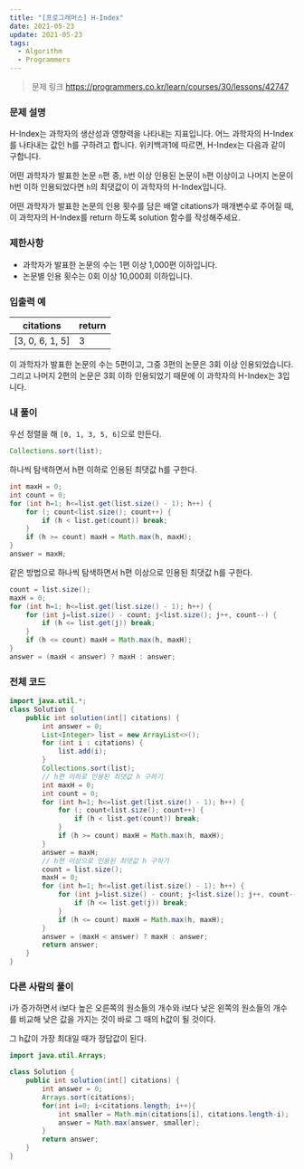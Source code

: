```yaml
---
title: "[프로그래머스] H-Index"
date: 2021-05-23
update: 2021-05-23
tags:
  - Algorithm
  - Programmers
---
```



> 문제 링크
> <https://programmers.co.kr/learn/courses/30/lessons/42747>

### 문제 설명

H-Index는 과학자의 생산성과 영향력을 나타내는 지표입니다. 어느 과학자의 H-Index를 나타내는 값인 h를 구하려고 합니다. 위키백과1에 따르면, H-Index는 다음과 같이 구합니다.

어떤 과학자가 발표한 논문 `n`편 중, `h`번 이상 인용된 논문이 `h`편 이상이고 나머지 논문이 h번 이하 인용되었다면 `h`의 최댓값이 이 과학자의 H-Index입니다.

어떤 과학자가 발표한 논문의 인용 횟수를 담은 배열 citations가 매개변수로 주어질 때, 이 과학자의 H-Index를 return 하도록 solution 함수를 작성해주세요.

### 제한사항

- 과학자가 발표한 논문의 수는 1편 이상 1,000편 이하입니다.
- 논문별 인용 횟수는 0회 이상 10,000회 이하입니다.

### 입출력 예

|citations|return|
|-|-|
|[3, 0, 6, 1, 5]|3|

이 과학자가 발표한 논문의 수는 5편이고, 그중 3편의 논문은 3회 이상 인용되었습니다. 그리고 나머지 2편의 논문은 3회 이하 인용되었기 때문에 이 과학자의 H-Index는 3입니다.

### 내 풀이

우선 정렬을 해 `[0, 1, 3, 5, 6]`으로 만든다.

```java
Collections.sort(list);
```

하나씩 탐색하면서 h편 이하로 인용된 최댓값 h를 구한다.

```java
int maxH = 0;
int count = 0;
for (int h=1; h<=list.get(list.size() - 1); h++) {
    for (; count<list.size(); count++) {
        if (h < list.get(count)) break;
    }
    if (h >= count) maxH = Math.max(h, maxH);
}
answer = maxH;
```

같은 방법으로 하나씩 탐색하면서 h편 이상으로 인용된 최댓값 h를 구한다.

```java
count = list.size();
maxH = 0;
for (int h=1; h<=list.get(list.size() - 1); h++) {
    for (int j=list.size() - count; j<list.size(); j++, count--) {
        if (h <= list.get(j)) break;
    }
    if (h <= count) maxH = Math.max(h, maxH);
}
answer = (maxH < answer) ? maxH : answer;
```

### 전체 코드
```java
import java.util.*;
class Solution {
    public int solution(int[] citations) {
        int answer = 0;
        List<Integer> list = new ArrayList<>();
        for (int i : citations) {
            list.add(i);
        }
        Collections.sort(list);
        // h편 이하로 인용된 최댓값 h 구하기
        int maxH = 0;
        int count = 0;
        for (int h=1; h<=list.get(list.size() - 1); h++) {
            for (; count<list.size(); count++) {
                if (h < list.get(count)) break;
            }
            if (h >= count) maxH = Math.max(h, maxH);
        }
        answer = maxH;
        // h편 이상으로 인용된 최댓값 h 구하기
        count = list.size();
        maxH = 0;
        for (int h=1; h<=list.get(list.size() - 1); h++) {
            for (int j=list.size() - count; j<list.size(); j++, count--) {
                if (h <= list.get(j)) break;
            }
            if (h <= count) maxH = Math.max(h, maxH);
        }
        answer = (maxH < answer) ? maxH : answer;
        return answer;
    }
}
```

### 다른 사람의 풀이

i가 증가하면서 i보다 높은 오른쪽의 원소들의 개수와 i보다 낮은 왼쪽의 원소들의 개수를 비교해 낮은 값을 가지는 것이 바로 그 때의 h값이 될 것이다.

그 h값이 가장 최대일 때가 정답값이 된다.

```java
import java.util.Arrays;

class Solution {
    public int solution(int[] citations) {
        int answer = 0;
        Arrays.sort(citations);
        for(int i=0; i<citations.length; i++){
            int smaller = Math.min(citations[i], citations.length-i);
            answer = Math.max(answer, smaller);
        }
        return answer;
    }
}
```